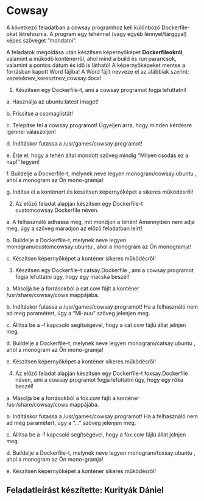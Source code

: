 # Cowsay

A következő feladatban a cowsay programhoz kell különböző Dockerfile-okat létrehoznia. A program egy tehénnel (vagy egyéb lénnyel/tárggyal) képes szöveget “mondatni”.

A feladatok megoldása után készítsen képernyőképet **Dockerfileokról**, valamint a működő konténerről, ahol mind a build és run parancsok, valamint a pontos dátum és idő is látható! A képernyőképeket mentse a forrásban kapott Word fájlba! A Word fájlt nevveze el az alábbiak szerint: vezeteknev_keresztnev_cowsay.docx!

1. Készítsen egy Dockerfile-t, ami a cowsay programot fogja lefuttatni!

a. Használja az ubuntu:latest imaget!

b. Frissítse a csomaglistát!

c. Telepítse fel a cowsay programot! Ügyeljen arra, hogy minden kérdésre igennel válaszoljon!

d. Indításkor futassa a /usr/games/cowsay programot!

e. Érje el, hogy a tehén által mondott szöveg mindig “Milyen csodás ez a nap!” legyen!

f. Buildelje a Dockerfile-t, melynek neve legyen monogram/cowsay:ubuntu , ahol a monogram az Ön mono-gramja!

g. Indítsa el a konténert és készítsen képernyőképet a sikeres működésről!


2. Az előző feladat alapján készítsen egy Dockerfile-t customcowsay.Dockerfile néven.

a. A felhasználó adhassa meg, mit mondjon a tehén! Amennyiben nem adja meg, úgy a szöveg maradjon az előző feladatban leírt!

b. Buildelje a Dockerfile-t, melynek neve legyen monogram/customcowsay:ubuntu , ahol a monogram az Ön monogramja!

c. Készítsen képernyőképet a konténer sikeres működésről!

3. Készítsen egy Dockerfile-t catsay.Dockerfile , ami a cowsay programot fogja lefuttatni úgy, hogy egy macska beszél!

a. Másolja be a forrásokból a cat.cow fájlt a konténer /usr/share/cowsay/cows mappájába.

b. Indításkor futassa a /usr/games/cowsay programot! Ha a felhasználó nem ad meg paramétert, úgy a “Mi-auu” szöveg jelenjen meg.

c. Állítsa be a ‑f kapcsoló segítségével, hogy a cat.cow fájlú állat jelnjen meg.

d. Buildelje a Dockerfile-t, melynek neve legyen monogram/catsay:ubuntu , ahol a monogram az Ön mono-gramja!

e. Készítsen képernyőképet a konténer sikeres működésről!



4. Az előző feladat alapján készítsen egy Dockerfile-t foxsay.Dockerfile néven, ami a cowsay programot fogja lefuttatni úgy, hogy egy róka beszél!

a. Másolja be a forrásokból a fox.cow fájlt a konténer /usr/share/cowsay/cows mappájába.

b. Indításkor futassa a /usr/games/cowsay programot! Ha a felhasználó nem ad meg paramétert, úgy a “…” szöveg jelenjen meg.

c. Állítsa be a ‑f kapcsoló
segítségével, hogy a fox.cow fájlú állat jelnjen meg.

d. Buildelje a Dockerfile-t, melynek neve legyen monogram/foxsay:ubuntu , ahol a monogram az Ön mono-gramja!

e. Készítsen képernyőképet a konténer sikeres működésről!

## Feladatleírást készítette: Kurityák Dániel
